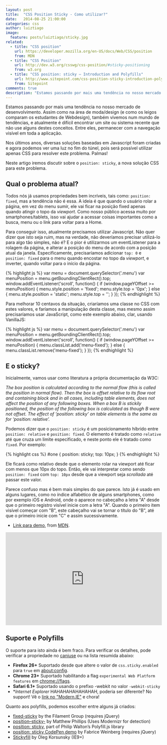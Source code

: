 ```yaml
---
layout: post
title:  "CSS Position Sticky - Como utilizar?"
date:   2014-08-25 21:00:00
categories: css
author: luiztiago
image:
  feature: posts/luiztiago/sticky.jpg
related:
  - title: "CSS position"
    url: https://developer.mozilla.org/en-US/docs/Web/CSS/position
    from: MDN
  - title: "CSS Position"
    url: http://dev.w3.org/csswg/css-position/#sticky-positioning
    from: w3.org
  - title: "CSS position: sticky – Introduction and Polyfills"
    url: http://www.sitepoint.com/css-position-sticky-introduction-polyfills/?utm_source=CSS-Weekly&utm_campaign=Issue-124&utm_medium=email
    from: Sitepoint
comments: true
description: "Estamos passando por mais uma tendência no nosso mercado de desenvolvimento. Assim como na área de moda/design (e como os leigos comparam os estudantes de Webdesign), também vivemos num mundo de tendências, e atualmente é difícil encontrar um site ou sistema recente que não use alguns destes conceitos. Entre eles, permanecer com a navegação visível em toda a aplicação."
---
```


Estamos passando por mais uma tendência no nosso mercado de desenvolvimento. Assim como na área de moda/design (e como os leigos comparam os estudantes de Webdesign), também vivemos num mundo de tendências, e atualmente é difícil encontrar um site ou sistema recente que não use alguns destes conceitos. Entre eles, permanecer com a navegação visível em toda a aplicação.

Nos últimos anos, diversas soluções baseadas em Javascript foram criadas e agora podemos ver uma luz no fim do túnel, pois será possível utilizar apenas CSS para resolver este problema. Palmas!

Neste artigo iremos discutir sobre o `position: sticky`, a nova solução CSS para este problema. 

## Qual o problema atual?

Todos nós já usamos propriedades bem incríveis, tais como: `position: fixed`, mas a tendência não é essa. A ideia é que quando o usuário rolar a página, em vez do menu sumir, ele vai ficar na posição fixed apenas quando atingir o topo da *viewport*. Como nosso público acessa muito por smartphones/tablets, isso vai ajudar a acessar coisas importantes como a busca, menu ou o link para voltar para a Home.

Para conseguir isso, atualmente precisamos utilizar Javascript. Não quer dizer que isto seja ruim, mas na verdade, não deveríamos precisar utilizá-lo para algo tão simples, não é? E o pior é utilizarmos um eventListener para a rolagem da página, e alterar a posição do menu de acordo com a posição atual da janela. Especificamente, precisaríamos adicionar `top: 0` e `position: fixed` para o menu quando encostar no topo da *viewport*, e inverter, quando voltar para o início da página.

{% highlight js %}
var menu = document.querySelector('.menu')
var menuPosition = menu.getBoundingClientRect().top;
window.addEventListener('scroll', function() {
    if (window.pageYOffset >= menuPosition) {
        menu.style.position = 'fixed';
        menu.style.top = '0px';
    } else {
        menu.style.position = 'static';
        menu.style.top = '';
    }
});
{% endhighlight %}

Para melhorar 10 centavos da situação, criaríamos uma classe no CSS com estes valores, e faríamos a manipulação desta classe, mas mesmo assim precisaríamos usar JavaScript, como este exemplo abaixo, clar, usando VanillaJS:

{% highlight js %}
var menu = document.querySelector('.menu')
var menuPosition = menu.getBoundingClientRect().top;
window.addEventListener('scroll', function() {
    if (window.pageYOffset >= menuPosition) {
        menu.classList.add('menu-fixed');
    } else {
        menu.classList.remove('menu-fixed');
    }
});
{% endhighlight %}

## E o sticky?

Inicialmente, vamos usar como literatura a própria documentação da W3C:

*The box position is calculated according to the normal flow (this is called the position in normal flow). Then the box is offset relative to its flow root and containing block and in all cases, including table elements, does not affect the position of any following boxes. When a box B is stickily positioned, the position of the following box is calculated as though B were not offset. The effect of ‘position: sticky’ on table elements is the same as for ‘position: relative’.*

Podemos dizer que o `position: sticky` é um posicionamento híbrido entre `position: relative` e `position: fixed`. O elemento é tratado como `relative` até que cruza um limite especificado, e neste ponto ele é tratado como `fixed`. Por exemplo:

{% highlight css %}
#one {
  position: sticky; 
  top: 10px;
}
{% endhighlight %}

Ele ficará como relativo desde que o elemento rolar na viewport até ficar com menos que 10px do topo. Então, ele vai interpretar como sendo `position: fixed` com `top: 10px` desde que a viewport seja *scrollada* até passar este valor.

Parece confuso mas é bem mais simples do que parece. Isto já é usado em alguns lugares, como no índice alfabético de alguns smartphones, como por exemplo iOS e Android, onde o aparece no cabeçalho a letra "A" desde que o primeiro registro visível inicie com a letra "A". Quando o primeiro item visível começar com "B", este cabeçalho vai se tornar o título do "B", até que o primeiro inicie com "C" e assim sucessivamente.

- [Link para demo](http://jsfiddle.net/daker/ecpTw/light/), from [MDN](https://developer.mozilla.org/en-US/docs/Web/CSS/position).

<iframe width="100%" height="300" src="http://jsfiddle.net/daker/ecpTw/embedded/result,html,css,js/" allowfullscreen="allowfullscreen" frameborder="0"></iframe>

## Suporte e Polyfills

O suporte para isto ainda é bem fraco. Para verificar os detalhes, pode verificar a propriedade no [caniuse](http://caniuse.com/#feat=css-sticky) ou na lista resumida abaixo:

- **Firefox 26+** Suportado desde que altere o valor de `css.sticky.enabled` para `true` em  [about:config](about:config).
- **Chrome 23+** Suportado habilitando a flag `experimental Web Platform features` em [chrome://flags](chrome://flags).
- **Safari 6.1+** Suportado usando o prefixo -webkit no valor `-webkit-sticky`
- **Internet Explorer* HAHAHAHAHAHAHAH, poderia ser diferente? No support! Vê o [link no "Modern.IE"](http://status.modern.ie/positionsticky) e chora!

Quanto aos polyfills, podemos escolher entre alguns já criados:

* [fixed-sticky](https://github.com/filamentgroup/fixed-sticky) by the Filament Group (requires jQuery)
* [position–sticky-](https://github.com/matthewp/position--sticky-) by Matthew Phillips (Uses Modernizr for detection)
* [position: sticky](http://philipwalton.github.io/polyfill/demos/position-sticky/), part of Philip Walton’s Polyfill.js library
* [position: sticky CodePen demo](http://codepen.io/FWeinb/pen/xLakC) by Fabrice Weinberg (requires jQuery)
* [Stickyfill](http://wd.dizaina.net/en/scripts/stickyfill/) by Oleg Korsunsky (IE9+)